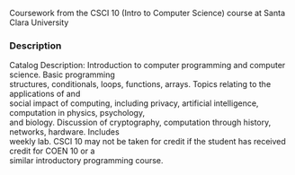 Coursework from the CSCI 10 (Intro to Computer Science) course at Santa Clara University

### Description

Catalog Description: Introduction to computer programming and computer science. Basic programming  
structures, conditionals, loops, functions, arrays. Topics relating to the applications of and  
social impact of computing, including privacy, artificial intelligence, computation in physics, psychology,  
and biology. Discussion of cryptography, computation through history, networks, hardware. Includes  
weekly lab. CSCI 10 may not be taken for credit if the student has received credit for COEN 10 or a  
similar introductory programming course.